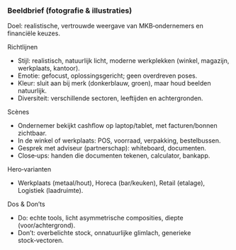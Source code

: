 ### Beeldbrief (fotografie & illustraties)

Doel: realistische, vertrouwde weergave van MKB‑ondernemers en financiële keuzes.

Richtlijnen
- Stijl: realistisch, natuurlijk licht, moderne werkplekken (winkel, magazijn, werkplaats, kantoor).
- Emotie: gefocust, oplossingsgericht; geen overdreven poses.
- Kleur: sluit aan bij merk (donkerblauw, groen), maar houd beelden natuurlijk.
- Diversiteit: verschillende sectoren, leeftijden en achtergronden.

Scènes
- Ondernemer bekijkt cashflow op laptop/tablet, met facturen/bonnen zichtbaar.
- In de winkel of werkplaats: POS, voorraad, verpakking, bestelbussen.
- Gesprek met adviseur (partnerschap): whiteboard, documenten.
- Close‑ups: handen die documenten tekenen, calculator, bankapp.

Hero‑varianten
- Werkplaats (metaal/hout), Horeca (bar/keuken), Retail (etalage), Logistiek (laadruimte).

Dos & Don’ts
- Do: echte tools, licht asymmetrische composities, diepte (voor/achtergrond).
- Don’t: overbelichte stock, onnatuurlijke glimlach, generieke stock‑vectoren.

